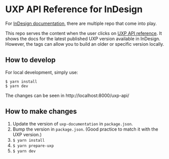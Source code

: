 # UXP API Reference for InDesign

For [InDesign documentation](https://developer.adobe.com/indesign/uxp/), there are multiple repo that come into play. 

This repo serves the content when the user clicks on [UXP API reference](https://developer.adobe.com/indesign/uxp/reference/uxp-api/). It shows the docs for the latest published UXP version available in InDesign. However, the tags can allow you to build an older or specific version locally. 


## How to develop

For local development, simply use:
```
$ yarn install
$ yarn dev
```

The changes can be seen in http://localhost:8000/uxp-api/

## How to make changes

1. Update the version of `uxp-documentation` in `package.json`.
2. Bump the version in `package.json`. (Good practice to match it with the UXP version.)
3. `$ yarn install`
4. `$ yarn prepare-uxp`
5. `$ yarn dev`